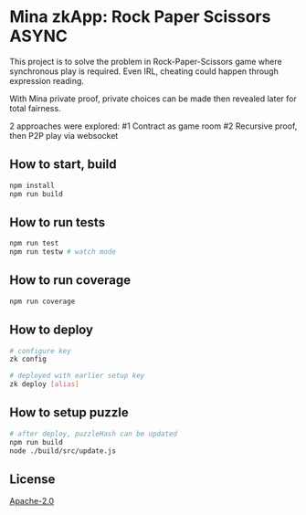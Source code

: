 # Mina zkApp: Rock Paper Scissors ASYNC

This project is to solve the problem in Rock-Paper-Scissors game where synchronous play is required.
Even IRL, cheating could happen through expression reading.

With Mina private proof, private choices can be made then revealed later for total fairness.

2 approaches were explored:
#1 Contract as game room
#2 Recursive proof, then P2P play via websocket

## How to start, build

```sh
npm install
npm run build
```

## How to run tests

```sh
npm run test
npm run testw # watch mode
```

## How to run coverage

```sh
npm run coverage
```

## How to deploy

```sh
# configure key
zk config

# deployed with earlier setup key
zk deploy [alias]
```

## How to setup puzzle
```sh
# after deploy, puzzleHash can be updated
npm run build
node ./build/src/update.js
```

## License

[Apache-2.0](LICENSE)
